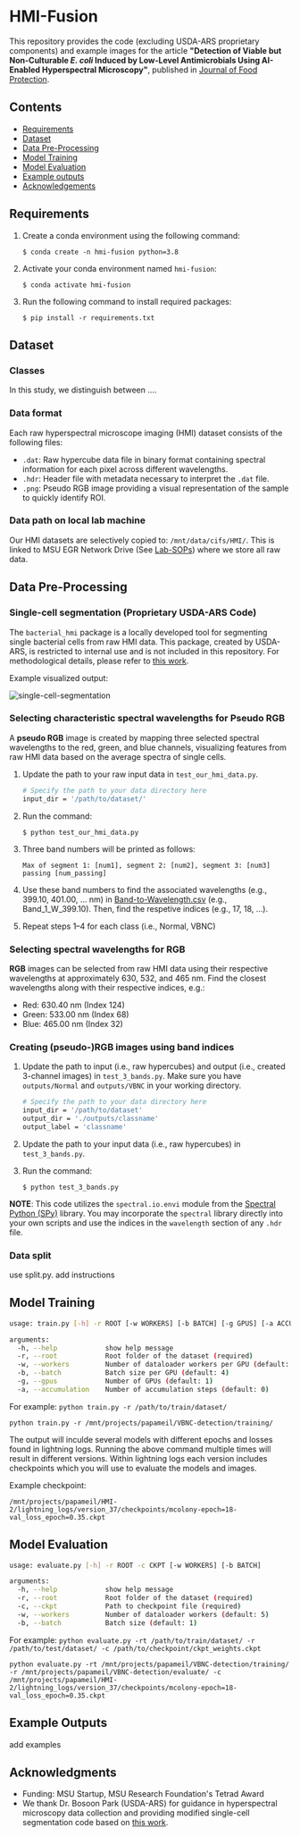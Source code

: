 # HMI-Fusion

 

This repository provides the code (excluding USDA-ARS proprietary components) and example images for the article **"Detection of Viable but Non-Culturable *E. coli* Induced by Low-Level Antimicrobials Using AI-Enabled Hyperspectral Microscopy"**, published in [Journal of Food Protection](https://doi.org/10.1016/j.jfp.2024.100430).


## Contents

- [Requirements](#requirements)
- [Dataset](#dataset)
- [Data Pre-Processing](#data-pre-processing)
- [Model Training](#model-training)
- [Model Evaluation](#model-evaluation)
- [Example outputs](#example-outputs)
- [Acknowledgements](#acknowledgements)


## Requirements 

1. Create a conda environment using the following command:

    ```
    $ conda create -n hmi-fusion python=3.8
    ```

2. Activate your conda environment named `hmi-fusion`: 

    ```
    $ conda activate hmi-fusion
    ```

3. Run the following command to install required packages:

    ```
    $ pip install -r requirements.txt
    ```


## Dataset

### Classes

In this study, we distinguish between ....


### Data format

Each raw hyperspectral microscope imaging (HMI) dataset consists of the following files:

- `.dat`: Raw hypercube data file in binary format containing spectral information for each pixel across different wavelengths.
- `.hdr`: Header file with metadata necessary to interpret the `.dat` file.
- `.png`: Pseudo RGB image providing a visual representation of the sample to quickly identify ROI.


### Data path on local lab machine

Our HMI datasets are selectively copied to: `/mnt/data/cifs/HMI/`. This is linked to MSU EGR Network Drive (See [Lab-SOPs](https://github.com/food-ai-engineering-lab/Lab-SOPs/tree/main/3-Lab-Data)) where we store all raw data.


## Data Pre-Processing

### Single-cell segmentation (Proprietary USDA-ARS Code)

The `bacterial_hmi` package is a locally developed tool for segmenting single bacterial cells from raw HMI data. This package, created by USDA-ARS, is restricted to internal use and is not included in this repository. For methodological details, please refer to [this work](https://doi.org/10.1016/j.compag.2023.107802).

Example visualized output:

![single-cell-segmentation](readme/single-cell-segmentation.png)


### Selecting characteristic spectral wavelengths for Pseudo RGB

A **pseudo RGB** image is created by mapping three selected spectral wavelengths to the red, green, and blue channels, visualizing features from raw HMI data based on the average spectra of single cells.

1. Update the path to your raw input data in `test_our_hmi_data.py`.
    
    ```bash
    # Specify the path to your data directory here
    input_dir = '/path/to/dataset/'
    ```

2. Run the command:
    
    ```
    $ python test_our_hmi_data.py
    ```

3. Three band numbers will be printed as follows:

    ```
    Max of segment 1: [num1], segment 2: [num2], segment 3: [num3]
    passing [num_passing]
    ```

4. Use these band numbers to find the associated wavelengths (e.g., 399.10, 401.00, ... nm) in [Band-to-Wavelength.csv](readme/Band-to-Wavelength.csv) (e.g., Band_1_W_399.10). Then, find the respetive indices (e.g., 17, 18, ...).
    
5. Repeat steps 1–4 for each class (i.e., Normal, VBNC)


### Selecting spectral wavelengths for RGB

**RGB** images can be selected from raw HMI data using their respective wavelengths at approximately 630, 532, and 465 nm. Find the closest wavelengths along with their respective indices, e.g.:

- Red: 630.40 nm (Index 124)
- Green: 533.00 nm (Index 68)
- Blue: 465.00 nm (Index 32)


### Creating (pseudo-)RGB images using band indices

1. Update the path to input (i.e., raw hypercubes) and output (i.e., created 3-channel images) in `test_3_bands.py`. Make sure you have `outputs/Normal` and `outputs/VBNC` in your working directory.

    ```bash
    # Specify the path to your data directory here
    input_dir = '/path/to/dataset'
    output_dir = './outputs/classname'
    output_label = 'classname'
    ```

2. Update the path to your input data (i.e., raw hypercubes) in `test_3_bands.py`. 

3. Run the command:
    ```
    $ python test_3_bands.py
    ```

**NOTE**: This code utilizes the `spectral.io.envi` module from the [Spectral Python (SPy)](https://www.spectralpython.net/) library. You may incorporate the `spectral` library directly into your own scripts and use the indices in the `wavelength` section of any `.hdr` file.


### Data split 

use split.py. add instructions


## Model Training

```bash
usage: train.py [-h] -r ROOT [-w WORKERS] [-b BATCH] [-g GPUS] [-a ACCUMULATION]

arguments:
  -h, --help            show help message
  -r, --root            Root folder of the dataset (required)
  -w, --workers         Number of dataloader workers per GPU (default: 5)
  -b, --batch           Batch size per GPU (default: 4)
  -g, --gpus            Number of GPUs (default: 1)
  -a, --accumulation    Number of accumulation steps (default: 0)
```

For example: `python train.py -r /path/to/train/dataset/`

```
python train.py -r /mnt/projects/papameil/VBNC-detection/training/
```

The output will inculde several models with different epochs and losses found in lightning logs. Running the above command multiple times will result in different versions. Within lightning logs each version includes checkpoints which you will use to evaluate the models and images.

Example checkpoint:

```
/mnt/projects/papameil/HMI-2/lightning_logs/version_37/checkpoints/mcolony-epoch=18-val_loss_epoch=0.35.ckpt
```


## Model Evaluation

```bash
usage: evaluate.py [-h] -r ROOT -c CKPT [-w WORKERS] [-b BATCH]

arguments:
  -h, --help            show help message
  -r, --root            Root folder of the dataset (required)
  -c, --ckpt            Path to checkpoint file (required)
  -w, --workers         Number of dataloader workers (default: 5)
  -b, --batch           Batch size (default: 1)
```

For example: `python evaluate.py -rt /path/to/train/dataset/ -r /path/to/test/dataset/ -c /path/to/checkpoint/ckpt_weights.ckpt`

```
python evaluate.py -rt /mnt/projects/papameil/VBNC-detection/training/ -r /mnt/projects/papameil/VBNC-detection/evaluate/ -c /mnt/projects/papameil/HMI-2/lightning_logs/version_37/checkpoints/mcolony-epoch=18-val_loss_epoch=0.35.ckpt
```


## Example Outputs

add examples


## Acknowledgments

- Funding: MSU Startup, MSU Research Foundation's Tetrad Award
- We thank Dr. Bosoon Park (USDA-ARS) for guidance in hyperspectral microscopy data collection and providing modified single-cell segmentation code based on [this work](https://doi.org/10.1016/j.compag.2023.107802).
